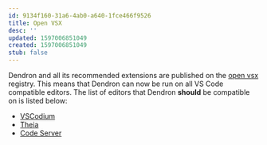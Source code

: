 ```yaml
---
id: 9134f160-31a6-4ab0-a640-1fce466f9526
title: Open VSX
desc: ''
updated: 1597006851049
created: 1597006851049
stub: false
---
```

Dendron and all its recommended extensions are published on the [open vsx](https://open-vsx.org/) registry. This means that Dendron can now be run on all VS Code compatible editors. The list of editors that Dendron **should** be compatible on is listed below:

- [VSCodium](https://github.com/VSCodium/vscodium)
- [Theia](https://theia-ide.org/)
- [Code Server](https://github.com/cdr/code-server)


